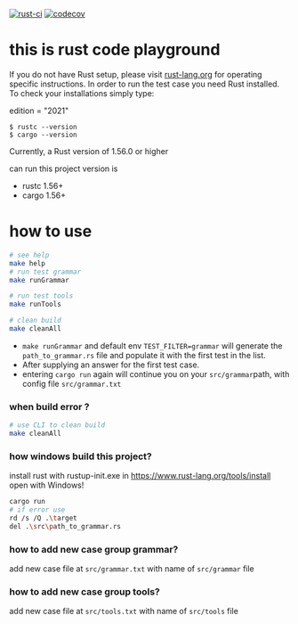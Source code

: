 [![rust-ci](https://github.com/sinlov/rust_playground/actions/workflows/rust-ci.yml/badge.svg?branch=main)](https://github.com/sinlov/rust_playground/actions/workflows/rust-ci.yml)
[![codecov](https://codecov.io/gh/sinlov/rust_playground/branch/main/graph/badge.svg)](https://codecov.io/gh/sinlov/rust_playground)

# this is rust code playground

If you do not have Rust setup, please visit [rust-lang.org](https://www.rust-lang.org/) for operating specific instructions.
In order to run the test case you need Rust installed. To check your installations simply type:

edition = "2021"

```
$ rustc --version
$ cargo --version
```
Currently, a Rust version of 1.56.0 or higher

can run this project version is


- rustc 1.56+
- cargo 1.56+

# how to use

```sh
# see help
make help
# run test grammar
make runGrammar

# run test tools
make runTools

# clean build
make cleanAll
```

- `make runGrammar` and default env `TEST_FILTER=grammar` will generate the `path_to_grammar.rs` file and populate it with the first test in the list.
- After supplying an answer for the first test case.
- entering `cargo run` again will continue you on your `src/grammar`path, with config file `src/grammar.txt`

### when build error ?

```sh
# use CLI to clean build
make cleanAll
```

### how windows build this project?

install rust with rustup-init.exe in https://www.rust-lang.org/tools/install open with Windows!

```bash
cargo run
# if error use
rd /s /Q .\target
del .\src\path_to_grammar.rs
```

### how to add new case group grammar?

add new case file at `src/grammar.txt` with name of `src/grammar` file

### how to add new case group tools?

add new case file at `src/tools.txt` with name of `src/tools` file

